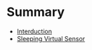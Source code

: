 # Summary

* [Interduction](README.md)
* [Sleeping Virtual Sensor](content/virsens/virsens_sleeping.md)

